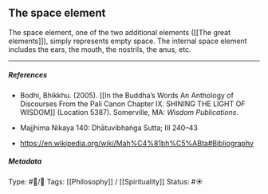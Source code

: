 ## The space element  # 

The space element, one of the two additional elements ([[The great elements]]), simply represents empty space. The internal space element includes the ears, the mouth, the nostrils, the anus, etc.

___

##### References

- Bodhi, Bhikkhu. (2005). [[In the Buddha’s Words An Anthology of Discourses From the Pali Canon Chapter IX. SHINING THE LIGHT OF WISDOM]] (Location 5387). Somerville, MA: _Wisdom Publications_.

- Majjhima Nikaya 140: Dhātuvibhaṅga Sutta; III 240–43

- https://en.wikipedia.org/wiki/Mah%C4%81bh%C5%ABta#Bibliography

##### Metadata
Type: #🔵/🔵 
Tags: [[Philosophy]] / [[Spirituality]] 
Status: #☀️ 